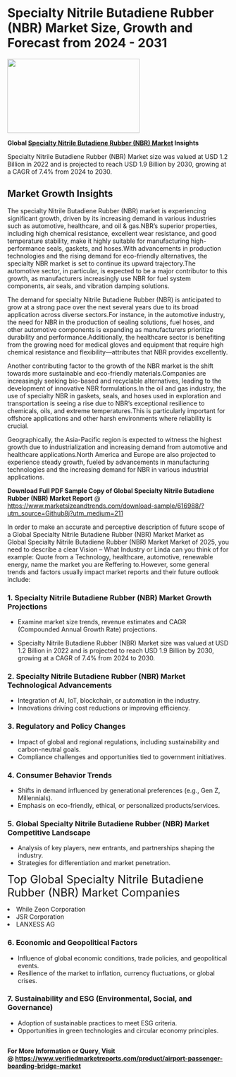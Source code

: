 <H1>Specialty Nitrile Butadiene Rubber (NBR) Market Size, Growth and Forecast from 2024 - 2031</H1><img class="aligncenter size-medium wp-image-584254" src="https://thirdeyenews.in/wp-content/uploads/2024/09/Global-Market-Research-300x168.jpeg" alt="" width="300" height="168" /><p><strong>Global&nbsp;<a href="https://www.marketsizeandtrends.com/download-sample/616988/?utm_source=Github8j?utm_medium=211">Specialty Nitrile Butadiene Rubber (NBR) Market</a> Insights</strong></p><p>Specialty Nitrile Butadiene Rubber (NBR) Market size was valued at USD 1.2 Billion in 2022 and is projected to reach USD 1.9 Billion by 2030, growing at a CAGR of 7.4% from 2024 to 2030.</p><p><h2>Market Growth Insights</h2> <p>The specialty Nitrile Butadiene Rubber (NBR) market is experiencing significant growth, driven by its increasing demand in various industries such as automotive, healthcare, and oil & gas.NBR’s superior properties, including high chemical resistance, excellent wear resistance, and good temperature stability, make it highly suitable for manufacturing high-performance seals, gaskets, and hoses.With advancements in production technologies and the rising demand for eco-friendly alternatives, the specialty NBR market is set to continue its upward trajectory.The automotive sector, in particular, is expected to be a major contributor to this growth, as manufacturers increasingly use NBR for fuel system components, air seals, and vibration damping solutions.</p> <p>The demand for specialty Nitrile Butadiene Rubber (NBR) is anticipated to grow at a strong pace over the next several years due to its broad application across diverse sectors.For instance, in the automotive industry, the need for NBR in the production of sealing solutions, fuel hoses, and other automotive components is expanding as manufacturers prioritize durability and performance.Additionally, the healthcare sector is benefiting from the growing need for medical gloves and equipment that require high chemical resistance and flexibility—attributes that NBR provides excellently.</p> <p>Another contributing factor to the growth of the NBR market is the shift towards more sustainable and eco-friendly materials.Companies are increasingly seeking bio-based and recyclable alternatives, leading to the development of innovative NBR formulations.In the oil and gas industry, the use of specialty NBR in gaskets, seals, and hoses used in exploration and transportation is seeing a rise due to NBR’s exceptional resilience to chemicals, oils, and extreme temperatures.This is particularly important for offshore applications and other harsh environments where reliability is crucial.</p> <p>Geographically, the Asia-Pacific region is expected to witness the highest growth due to industrialization and increasing demand from automotive and healthcare applications.North America and Europe are also projected to experience steady growth, fueled by advancements in manufacturing technologies and the increasing demand for NBR in various industrial applications.</p> <p><span class=""><strong>Download Full PDF Sample Copy of Global Specialty Nitrile Butadiene Rubber (NBR) Market Report</strong> @ <a href="https://www.marketsizeandtrends.com/download-sample/616988/?utm_source=Github8j?utm_medium=211" target="_blank">https://www.marketsizeandtrends.com/download-sample/616988/?utm_source=Github8j?utm_medium=211</a></span></p><p>In order to make an accurate and perceptive description of future scope of a Global&nbsp;Specialty Nitrile Butadiene Rubber (NBR) Market Market as Global&nbsp;Specialty Nitrile Butadiene Rubber (NBR) Market Market of 2025, you need to describe a clear Vision &ndash; What Industry or Linda can you think of for example: Quote from a Technology, healthcare, automotive, renewable energy, name the market you are Reffering to.However, some general trends and factors usually impact market reports and their future outlook include:</p><h3>1.&nbsp;<strong>Specialty Nitrile Butadiene Rubber (NBR) Market Growth Projections</strong></h3><ul><li>Examine market size trends, revenue estimates and CAGR (Compounded Annual Growth Rate) projections.</li><li><p>Specialty Nitrile Butadiene Rubber (NBR) Market size was valued at USD 1.2 Billion in 2022 and is projected to reach USD 1.9 Billion by 2030, growing at a CAGR of 7.4% from 2024 to 2030.</p></li></ul><h3>2.&nbsp;<strong>Specialty Nitrile Butadiene Rubber (NBR) Market Technological Advancements</strong></h3><ul><li>Integration of AI, IoT, blockchain, or automation in the industry.</li><li>Innovations driving cost reductions or improving efficiency.</li></ul><h3>3.&nbsp;<strong>Regulatory and Policy Changes</strong></h3><ul><li>Impact of global and regional regulations, including sustainability and carbon-neutral goals.</li><li>Compliance challenges and opportunities tied to government initiatives.</li></ul><h3>4.&nbsp;<strong>Consumer Behavior Trends</strong></h3><ul><li>Shifts in demand influenced by generational preferences (e.g., Gen Z, Millennials).</li><li>Emphasis on eco-friendly, ethical, or personalized products/services.</li></ul><h3>5.&nbsp;<strong>Global Specialty Nitrile Butadiene Rubber (NBR) Market Competitive Landscape</strong></h3><ul><li>Analysis of key players, new entrants, and partnerships shaping the industry.</li><li>Strategies for differentiation and market penetration.</li></ul><p data-pm-slice="1 1 []"><span style="color: inherit; font-family: inherit; font-size: 25px;">Top Global Specialty Nitrile Butadiene Rubber (NBR) Market Companies</span></p><div class="" data-test-id=""><p><li>While Zeon Corporation</li><li> JSR Corporation</li><li> LANXESS AG</li></p></div><h3>6.&nbsp;<strong>Economic and Geopolitical Factors</strong></h3><ul><li>Influence of global economic conditions, trade policies, and geopolitical events.</li><li>Resilience of the market to inflation, currency fluctuations, or global crises.</li></ul><h3>7.&nbsp;<strong>Sustainability and ESG (Environmental, Social, and Governance)</strong></h3><ul><li>Adoption of sustainable practices to meet ESG criteria.</li><li>Opportunities in green technologies and circular economy principles.</li></ul><h2><strong style="font-size: 14px;">For More Information or Query, Visit @&nbsp;</strong><a style="background-color: #ffffff; font-size: 14px;" href="https://www.marketsizeandtrends.com/report/specialty-nitrile-butadiene-rubber-nbr-market/" target="_blank">https://www.verifiedmarketreports.com/product/airport-passenger-boarding-bridge-market</a></h2>